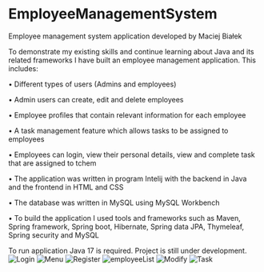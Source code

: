 # EmployeeManagementSystem
Employee management system application developed by Maciej Białek

To demonstrate my existing skills and continue learning about Java and its related frameworks I 
have built an employee management application. This includes:

• Different types of users (Admins and employees)

• Admin users can create, edit and delete employees

• Employee profiles that contain relevant information for each employee

• A task management feature which allows tasks to be assigned to employees

• Employees can login, view their personal details, view and complete task that are 
assigned to tchem

• The application was written in program Intelij with the backend in Java and the frontend 
in HTML and CSS

• The database was written in MySQL using MySQL Workbench

• To build the application I used tools and frameworks such as Maven, Spring framework, 
Spring boot, Hibernate, Spring data JPA, Thymeleaf, Spring security and MySQL

To run application Java 17 is required.
Project is still under development.
![Login](https://github.com/MaciejBialek1998/EmployeeManagementSystem/assets/110395812/c9c58adb-b836-483d-96db-a816c85f67db)
![Menu](https://github.com/MaciejBialek1998/EmployeeManagementSystem/assets/110395812/02424859-61bc-4110-9ff1-cbfed58dd678)
![Register](https://github.com/MaciejBialek1998/EmployeeManagementSystem/assets/110395812/3c78792f-1d86-45c1-bd7b-3bdcd89e06a7)
![employeeList](https://github.com/MaciejBialek1998/EmployeeManagementSystem/assets/110395812/14a6f027-7f5e-433f-af5f-4b661a5825c3)
![Modify](https://github.com/MaciejBialek1998/EmployeeManagementSystem/assets/110395812/a0c41e33-9880-420e-b4b9-d3982a13c8d6)
![Task](https://github.com/MaciejBialek1998/EmployeeManagementSystem/assets/110395812/3638a71d-109f-4dd2-9eba-d2082ce86630)

